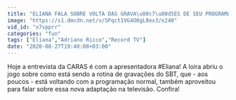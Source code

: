```yaml
---
title: "ELIANA FALA SOBRE VOLTA DAS GRAVA\u00c7\u00d5ES DE SEU PROGRAMA E ROTINA ADAPTADA DO SBT (2020)"
image: "https://s1.dmcdn.net/v/SPqct1VG4O0gL8ex3/x240"
vid_id: "x7vpprr"
categories: "fun"
tags: ["Eliana","Adriano Ricco","Record TV"]
date: "2020-08-27T19:40:08+03:00"
---
```

Hoje a entrevista da CARAS é com a apresentadora #Eliana! A loira abriu o jogo sobre como está sendo a rotina de gravações do SBT, que - aos poucos - está voltando com a programação normal, também aproveitou para falar sobre essa nova adaptação na televisão. Confira!
